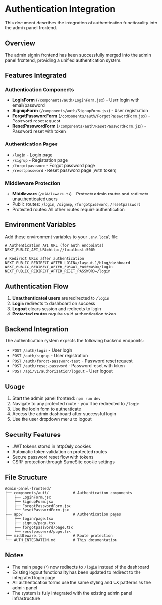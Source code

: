 # Authentication Integration

This document describes the integration of authentication functionality into the admin panel frontend.

## Overview

The admin signin frontend has been successfully merged into the admin panel frontend, providing a unified authentication system.

## Features Integrated

### Authentication Components
- **LoginForm** (`/components/auth/LoginForm.jsx`) - User login with email/password
- **SignupForm** (`/components/auth/SignupForm.jsx`) - User registration
- **ForgotPasswordForm** (`/components/auth/ForgotPasswordForm.jsx`) - Password reset request
- **ResetPasswordForm** (`/components/auth/ResetPasswordForm.jsx`) - Password reset with token

### Authentication Pages
- `/login` - Login page
- `/signup` - Registration page  
- `/forgotpassword` - Forgot password page
- `/resetpassword` - Reset password page (with token)

### Middleware Protection
- **Middleware** (`/middleware.ts`) - Protects admin routes and redirects unauthenticated users
- Public routes: `/login`, `/signup`, `/forgotpassword`, `/resetpassword`
- Protected routes: All other routes require authentication

## Environment Variables

Add these environment variables to your `.env.local` file:

```env
# Authentication API URL (for auth endpoints)
NEXT_PUBLIC_API_URL=http://localhost:5000

# Redirect URLs after authentication
NEXT_PUBLIC_REDIRECT_AFTER_LOGIN=/layout-1/blog/dashboard
NEXT_PUBLIC_REDIRECT_AFTER_FORGOT_PASSWORD=/login
NEXT_PUBLIC_REDIRECT_AFTER_RESET_PASSWORD=/login
```

## Authentication Flow

1. **Unauthenticated users** are redirected to `/login`
2. **Login** redirects to dashboard on success
3. **Logout** clears session and redirects to login
4. **Protected routes** require valid authentication token

## Backend Integration

The authentication system expects the following backend endpoints:

- `POST /auth/login` - User login
- `POST /auth/signup` - User registration  
- `POST /auth/forgot-password-test` - Password reset request
- `POST /auth/reset-password` - Password reset with token
- `POST /api/v1/authorization/logout` - User logout

## Usage

1. Start the admin panel frontend: `npm run dev`
2. Navigate to any protected route - you'll be redirected to `/login`
3. Use the login form to authenticate
4. Access the admin dashboard after successful login
5. Use the user dropdown menu to logout

## Security Features

- JWT tokens stored in httpOnly cookies
- Automatic token validation on protected routes
- Secure password reset flow with tokens
- CSRF protection through SameSite cookie settings

## File Structure

```
Admin-panel-frontend/
├── components/auth/           # Authentication components
│   ├── LoginForm.jsx
│   ├── SignupForm.jsx
│   ├── ForgotPasswordForm.jsx
│   └── ResetPasswordForm.jsx
├── app/                       # Authentication pages
│   ├── login/page.tsx
│   ├── signup/page.tsx
│   ├── forgotpassword/page.tsx
│   └── resetpassword/page.tsx
├── middleware.ts              # Route protection
└── AUTH_INTEGRATION.md        # This documentation
```

## Notes

- The main page (`/`) now redirects to `/login` instead of the dashboard
- Existing logout functionality has been updated to redirect to the integrated login page
- All authentication forms use the same styling and UX patterns as the admin panel
- The system is fully integrated with the existing admin panel infrastructure



